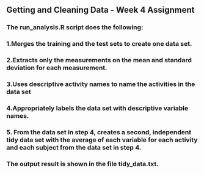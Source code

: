 ## Getting and Cleaning Data - Week 4 Assignment
### The run_analysis.R script does the following:
### 1.Merges the training and the test sets to create one data set.
### 2.Extracts only the measurements on the mean and standard deviation for each measurement.
### 3.Uses descriptive activity names to name the activities in the data set
### 4.Appropriately labels the data set with descriptive variable names.
### 5. From the data set in step 4, creates a second, independent tidy data set with the average of each variable for each activity and each subject from the data set in step 4.
### The output result is shown in the file tidy_data.txt.
